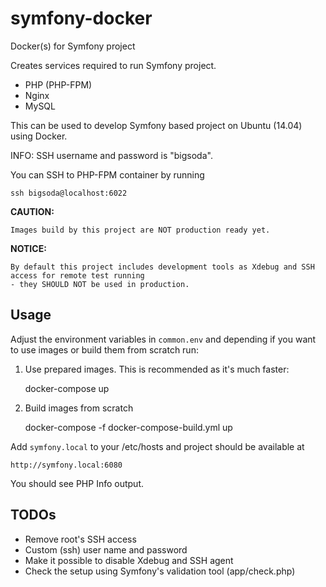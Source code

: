 # symfony-docker
Docker(s) for Symfony project

Creates services required to run Symfony project.

- PHP (PHP-FPM)
- Nginx
- MySQL

This can be used to develop Symfony based project on Ubuntu (14.04) using Docker.

INFO:
SSH username and password is "bigsoda".

You can SSH to PHP-FPM container by running
    
    ssh bigsoda@localhost:6022

**CAUTION:** 

    Images build by this project are NOT production ready yet.
    
**NOTICE:** 

    By default this project includes development tools as Xdebug and SSH access for remote test running 
    - they SHOULD NOT be used in production.
    
## Usage

Adjust the environment variables in `common.env` and depending if you want to use images or build them from scratch run:
 
1. Use prepared images. This is recommended as it's much faster:

    docker-compose up
    
2. Build images from scratch

    docker-compose -f docker-compose-build.yml up

Add `symfony.local` to your /etc/hosts and project should be available at

    http://symfony.local:6080
    
You should see PHP Info output.

## TODOs 

- Remove root's SSH access
- Custom (ssh) user name and password
- Make it possible to disable Xdebug and SSH agent
- Check the setup using Symfony's validation tool (app/check.php)
